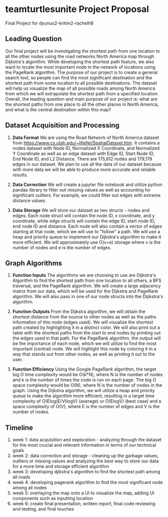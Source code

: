 # teamturtlesunite Project Proposal
Final Project for dyunus2-kritim2-rachelh8
## Leading Question
Our final project will be investigating the shortest path from one location to all the other nodes using the road networks North America map through Dijkstra's algorithm. While developing the shortest path feature, we also want to locate the most important node in the network of locations using the PageRank algorithm. The purpose of our project is to create a general search tool, so people can find the most significant destination and the shortest path from some location to all possible destinations. The dataset will help us visualize the map of all possible roads among North America from which we will extrapolate the shortest path from a specified location. Overall, the leading question and main purpose of our project is: what are the shortest paths from one place to all the other places in North America, and what is the central destination within this map?  

## Dataset Acquisition and Processing
1. **Data Format** We are using the Road Network of North America dataset from https://www.cs.utah.edu/~lifeifei/SpatialDataset.htm. It contains a nodes dataset with Node ID, Normalized X Coordinate, and Normalized Y Coordinate as well as an edge dataset with Edge ID, Start Node ID, End Node ID, and L2 Distance. There are 175,812 nodes and 179,179 edges in our dataset. We plan to use all the data of our dataset because with more data we will be able to produce more accurate and reliable results. 


2. **Data Correction** We will create a jupyter file notebook and utilize python pandas library to filter out missing values as well as accounting for significant outliers. For example, we could filter out edges with extreme distance values. 

3. **Data Storage** We will store our dataset as two structs - nodes and edges. Each node struct will contain the node ID, x coordinate, and y coordinate, while edge structs will contain the edge ID, start node ID, end node ID and distance. Each node will also contain a vector of edges starting at that node, which we will use to "follow" a path. We will use a heap and priority queue to implement our Dijkstra's algorithm to make it more efficient. We will approximately use O(v+e) storage where v is the number of nodes and e is the number of edges.


## Graph Algorithms
1. **Function Inputs** The algorithms we are choosing to use are Dijkstra's Algorithm to find the shortest path from one location to all others, a BFS traversal, and the PageRank algorithm. We will create a large adjacency matrix from our data, which will be used for the Dijkstra and PageRank algorithm. We will also pass in one of our node structs into the Dijikstra's algorithm. 

2. **Function Outputs** From the Dijkstra algorithm, we will obtain the shortest distance from the source to other nodes as well as the paths information of this node (edges used). We will visualize the shortest path created by highlighting it in a distinct color. We will also print out a table with the shortest paths from the start to end nodes by printing out the edges used in that path. For the PageRank algorithm, the output will be the importance of each node, which we will utilize to find the most important (central) node. We will highlight this node by coloring it in a way that stands out from other nodes, as well as printing it out to the user.

3. **Function Efficiency** Using the Google PageRank algorithm, the target big O time complexity would be O(k*N), where N is the number of nodes and k is the number of times the code is run on each page. The big O space complexity would be O(N), where N is the number of nodes in the graph. Using the Dijkstra algorithm, we will utilize a heap and priority queue to make the algorithm more efficient, resulting in a target time complexity of O(Elog(E/V)logV) (average) or O(ElogV) (best case) and a space complexity of O(V), where E is the number of edges and V is the number of nodes. 

## Timeline
1. week 1: data acquisition and exploration - analyzing through the dataset for the most crucial and relevant information in   terms of our technical goals
2. week 2: data correction and storage -  cleaning up the garbage values, outliers or missing values and analyzing the best way to store our data for a more time and storage efficient algorithm
3. week 3: developing djikstra's algorithm to find the shortest path among all roads
4. week 4: developing pagerank algorithm to find the most significant node among all nodes
5. week 5: overlaying the map onto a UI to visualize the map, adding UI components such as inputting location
6. week 6: create final presentation, written report, final code reviewing and testing, and final touches 

